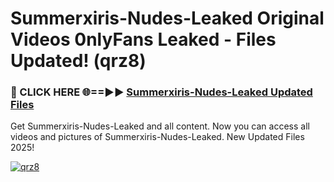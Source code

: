 # Summerxiris-Nudes-Leaked Original Videos 0nlyFans Leaked - Files Updated! (qrz8)

<h3>🔴 CLICK HERE 🌐==►► <a href="https://tinyurl.com/4mcuefdz" rel="nofollow">Summerxiris-Nudes-Leaked Updated Files</a></h3>

Get Summerxiris-Nudes-Leaked and all content. Now you can access all videos and pictures of Summerxiris-Nudes-Leaked. New Updated Files 2025!

[![qrz8](https://i.imgur.com/StAQSOY.gif)](https://tinyurl.com/4mcuefdz)
